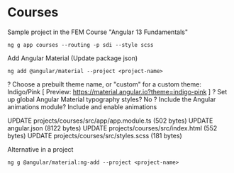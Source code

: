 # Courses

Sample project in the FEM Course "Angular 13 Fundamentals"

```shell
ng g app courses --routing -p sdi --style scss 
```

Add Angular Material (Update package json)

```shell
ng add @angular/material --project <project-name>
```

? Choose a prebuilt theme name, or "custom" for a custom theme: Indigo/Pink
[ Preview: https://material.angular.io?theme=indigo-pink ]
? Set up global Angular Material typography styles? No
? Include the Angular animations module? Include and enable animations

UPDATE projects/courses/src/app/app.module.ts (502 bytes)
UPDATE angular.json (8122 bytes)
UPDATE projects/courses/src/index.html (552 bytes)
UPDATE projects/courses/src/styles.scss (181 bytes)

Alternative in a project

```shell
ng g @angular/material:ng-add --project <project-name>
```

